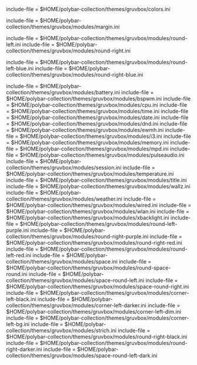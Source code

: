 include-file = $HOME/polybar-collection/themes/gruvbox/colors.ini

include-file = $HOME/polybar-collection/themes/gruvbox/modules/margin.ini

include-file = $HOME/polybar-collection/themes/gruvbox/modules/round-left.ini
include-file = $HOME/polybar-collection/themes/gruvbox/modules/round-right.ini

include-file = $HOME/polybar-collection/themes/gruvbox/modules/round-left-blue.ini
include-file = $HOME/polybar-collection/themes/gruvbox/modules/round-right-blue.ini

include-file = $HOME/polybar-collection/themes/gruvbox/modules/battery.ini
include-file = $HOME/polybar-collection/themes/gruvbox/modules/bspwm.ini
include-file = $HOME/polybar-collection/themes/gruvbox/modules/cpu.ini
include-file = $HOME/polybar-collection/themes/gruvbox/modules/time.ini
include-file = $HOME/polybar-collection/themes/gruvbox/modules/date.ini
include-file = $HOME/polybar-collection/themes/gruvbox/modules/dnd.ini
include-file = $HOME/polybar-collection/themes/gruvbox/modules/ewmh.ini
include-file = $HOME/polybar-collection/themes/gruvbox/modules/i3.ini
include-file = $HOME/polybar-collection/themes/gruvbox/modules/memory.ini
include-file = $HOME/polybar-collection/themes/gruvbox/modules/mpd.ini
include-file = $HOME/polybar-collection/themes/gruvbox/modules/pulseaudio.ini
include-file = $HOME/polybar-collection/themes/gruvbox/modules/session.ini
include-file = $HOME/polybar-collection/themes/gruvbox/modules/temperature.ini
include-file = $HOME/polybar-collection/themes/gruvbox/modules/title.ini
include-file = $HOME/polybar-collection/themes/gruvbox/modules/wallz.ini
include-file = $HOME/polybar-collection/themes/gruvbox/modules/weather.ini
include-file = $HOME/polybar-collection/themes/gruvbox/modules/wired.ini
include-file = $HOME/polybar-collection/themes/gruvbox/modules/wlan.ini
include-file = $HOME/polybar-collection/themes/gruvbox/modules/xbacklight.ini
include-file = $HOME/polybar-collection/themes/gruvbox/modules/round-left-purple.ini
include-file = $HOME/polybar-collection/themes/gruvbox/modules/round-right-purple.ini
include-file = $HOME/polybar-collection/themes/gruvbox/modules/round-right-red.ini
include-file = $HOME/polybar-collection/themes/gruvbox/modules/round-left-red.ini
include-file = $HOME/polybar-collection/themes/gruvbox/modules/space.ini
include-file = $HOME/polybar-collection/themes/gruvbox/modules/round-space-round.ini
include-file = $HOME/polybar-collection/themes/gruvbox/modules/space-round-left.ini
include-file = $HOME/polybar-collection/themes/gruvbox/modules/space-round-right.ini
include-file = $HOME/polybar-collection/themes/gruvbox/modules/corner-left-black.ini
include-file = $HOME/polybar-collection/themes/gruvbox/modules/corner-left-darker.ini
include-file = $HOME/polybar-collection/themes/gruvbox/modules/corner-left-dim.ini
include-file = $HOME/polybar-collection/themes/gruvbox/modules/corner-left-bg.ini
include-file = $HOME/polybar-collection/themes/gruvbox/modules/strich.ini
include-file = $HOME/polybar-collection/themes/gruvbox/modules/round-right-black.ini
include-file = $HOME/polybar-collection/themes/gruvbox/modules/round-right-darker.ini
include-file = $HOME/polybar-collection/themes/gruvbox/modules/space-round-left-dark.ini

